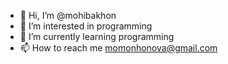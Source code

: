 - 👋 Hi, I’m @mohibakhon
- 👀 I’m interested in programming
- 🌱 I’m currently learning programming
- 📫 How to reach me momonhonova@gmail.com

<!---
mohibakhon/mohibakhon is a ✨ special ✨ repository because its `README.md` (this file) appears on your GitHub profile.
You can click the Preview link to take a look at your changes.
--->
